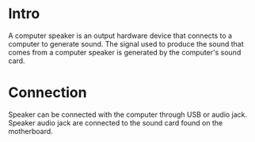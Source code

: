 # Intro

A computer speaker is an output hardware device that connects to a computer to generate sound. The signal used to produce the sound that comes from a computer speaker is generated by the computer's sound card. 


# Connection

Speaker can be connected with the computer through USB or audio jack. Speaker audio jack are connected to the sound card found on the motherboard.
